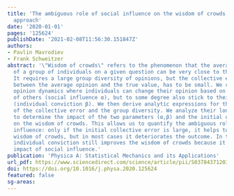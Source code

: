 ```yaml
---
title: 'The ambiguous role of social influence on the wisdom of crowds: An analytic
  approach'
date: '2020-01-01'
pages: '125624'
publishDate: '2021-02-08T11:56:30.151847Z'
authors:
- Pavlin Mavrodiev
- Frank Schweitzer
abstract: '\"Wisdom of crowds\" refers to the phenomenon that the average opinion
  of a group of individuals on a given question can be very close to the true answer.
  It requires a large group diversity of opinions, but the collective error, the difference
  between the average opinion and the true value, has to be small. We consider a stochastic
  opinion dynamics where individuals can change their opinion based on the opinions
  of others (social influence α), but to some degree also stick to their initial opinion
  (individual conviction β). We then derive analytic expressions for the dynamics
  of the collective error and the group diversity. We analyze their long - term behavior
  to determine the impact of the two parameters (α,β) and the initial opinion distribution
  on the wisdom of crowds. This allows us to quantify the ambiguous role of social
  influence: only if the initial collective error is large, it helps to improve the
  wisdom of crowds, but in most cases it deteriorates the outcome. In these cases,
  individual conviction still improves the wisdom of crowds because it mitigates the
  impact of social influence.'
publication: 'Physica A: Statistical Mechanics and its Applications'
url_pdf: https://www.sciencedirect.com/science/article/pii/S0378437120309225
doi: https://doi.org/10.1016/j.physa.2020.125624
featured: false
sg-areas:
---
```

